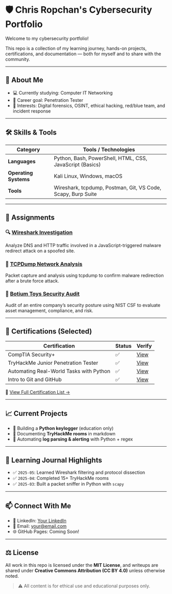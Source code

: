# 🛡️ Chris Ropchan's Cybersecurity Portfolio

Welcome to my cybersecurity portfolio!

This repo is a collection of my learning journey, hands-on projects, certifications, and documentation — both for myself and to share with the community.

---

## 🙋 About Me

- 💻 Currently studying: Computer IT Networking  
- 🎯 Career goal: Penetration Tester
- 🧠 Interests: Digital forensics, OSINT, ethical hacking, red/blue team, and incident response

---

## 🛠️ Skills & Tools

| Category           | Tools / Technologies                                  |
|--------------------|-------------------------------------------------------|
| **Languages**      | Python, Bash, PowerShell, HTML, CSS, JavaScript (Basics) |
| **Operating Systems** | Kali Linux, Windows, macOS                         |
| **Tools**          | Wireshark, tcpdump, Postman, Git, VS Code, Scapy, Burp Suite |

---

## 📁 Assignments

### 🔍 [Wireshark Investigation](./wire-shark)
Analyze DNS and HTTP traffic involved in a JavaScript-triggered malware redirect attack on a spoofed site.

### 📡 [TCPDump Network Analysis](./tcp-dump)
Packet capture and analysis using tcpdump to confirm malware redirection after a brute force attack.

### 🏢 [Botium Toys Security Audit](./botium-toys)
Audit of an entire company’s security posture using NIST CSF to evaluate asset management, compliance, and risk.

---

## 📜 Certifications (Selected)

| Certification                                | Status | Verify |
|---------------------------------------------|--------|--------|
| CompTIA Security+                           | ✅     | [View](#) |
| TryHackMe Junior Penetration Tester         | ✅     | [View](#) |
| Automating Real-World Tasks with Python     | ✅     | [View](#) |
| Intro to Git and GitHub                     | ✅     | [View](#) |

📎 [View Full Certification List →](./CERTIFICATIONS.md)

---

## 📈 Current Projects

- 🐍 Building a **Python keylogger** (education only)
- 📖 Documenting **TryHackMe rooms** in markdown
- 🔄 Automating **log parsing & alerting** with Python + regex

---

## 🧠 Learning Journal Highlights

- ✅ `2025-05`: Learned Wireshark filtering and protocol dissection
- ✅ `2025-04`: Completed 15+ TryHackMe rooms
- ✅ `2025-03`: Built a packet sniffer in Python with `scapy`

---

## 📫 Connect With Me

- 💼 LinkedIn: [Your LinkedIn](#)
- 📧 Email: your@email.com
- 🌐 GitHub Pages: Coming Soon!

---

## ⚖️ License

All work in this repo is licensed under the **MIT License**, and writeups are shared under **Creative Commons Attribution (CC BY 4.0)** unless otherwise noted.

> ⚠️ All content is for ethical use and educational purposes only.

